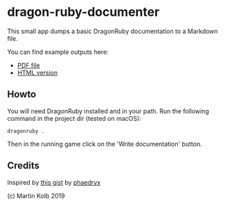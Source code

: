 # dragon-ruby-documenter
This small app dumps a basic DragonRuby documentation to a Markdown file.

You can find example outputs here:

* [PDF file](https://vtlearn.de/site/dragonruby/DragonRubyObjectMethods.pdf)
* [HTML version](https://vtlearn.de/site/dragonruby/)

## Howto
You will need DragonRuby installed and in your path. Run the following command in the project dir (tested on macOS):

```shell
dragonruby .
```

Then in the running game click on the 'Write documentation' button.

## Credits
Inspired by [this gist](https://gist.github.com/phaedryx/84470cf7145db335b19a952c7ec2df8e) by [phaedryx](https://gist.github.com/phaedryx)

(c) Martin Kolb 2019